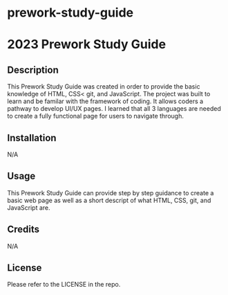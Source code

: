 # prework-study-guide

# 2023 Prework Study Guide

## Description

This Prework Study Guide was created in order to provide the basic knowledge of HTML, CSS< git, and JavaScript. The project was built to learn and be familar with the framework of coding. It allows coders a pathway to develop UI/UX pages. I learned that all 3 languages are needed to create a fully functional page for users to navigate through. 

## Installation

N/A

## Usage

This Prework Study Guide can provide step by step guidance to create a basic web page as well as a short descript of what HTML, CSS, git, and JavaScript are. 

## Credits

N/A

## License

Please refer to the LICENSE in the repo.
